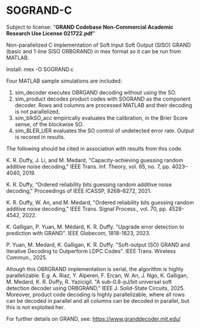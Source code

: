 # SOGRAND-C

Subject to license: "**GRAND Codebase Non-Commercial Academic Research Use License 021722.pdf**"

Non-parallelized C implementation of Soft Input Soft Output (SISO) GRAND (basic and 1-line SISO ORBGRAND) in mex format so it can be run from MATLAB.

Install: mex -O SOGRAND.c

Four MATLAB sample simulations are included:

1) sim_decoder executes OBRGAND decoding without using the SO.
2) sim_product decodes product codes with SOGRAND as the component decoder. Rows and columns are processed MATLAB and their decoding is not parallelized,
3) sim_blkSO_acc empirically evaluates the calibration, in the Brier Score sense, of the blockwise SO.
4) sim_BLER_UER evaluates the SO control of undetected error rate.
Output is recored in results.

The following should be cited in association with results from this code.

K. R. Duffy, J. Li, and M. Medard, "Capacity-achieving guessing random additive noise decoding," IEEE Trans. Inf. Theory, vol. 65, no. 7, pp. 4023–4040, 2019.

K. R. Duffy, “Ordered reliability bits guessing random additive noise decoding," Proceedings of IEEE ICASSP, 8268–8272, 2021.

K. R. Duffy, W. An, and M. Medard, "Ordered reliability bits guessing random additive noise decoding,” IEEE Trans. Signal Process., vol. 70, pp. 4528-4542, 2022.

K. Galligan, P. Yuan, M. Médard, K. R. Duffy. "Upgrade error detection to prediction with GRAND". IEEE Globecom, 1818-1823, 2023.

P. Yuan, M. Medard, K. Galligan, K. R. Duffy. "Soft-output (SO) GRAND and Iterative Decoding to Outperform LDPC Codes". IEEE Trans. Wireless Commun., 2025.

Altough this OBRGRAND implementation is serial, the algorithm is highly parallelizable. E.g. A. Riaz, Y. Alperen, F. Ercan, W. An, J. Ngo, K. Galligan, M. Medard, K. R. Duffy, R. Yazicigil. "A sub-0.8-pJ/bit universal soft detection decoder using ORBGRAND,” IEEE J. Solid-State Circuits, 2025. Moreover, product code decoding is highly parallelizable, where all rows can be decoded in parallel and all columns can be decoded in parallel, but this is not exploited her.

For further details on GRAND, see: https://www.granddecoder.mit.edu/
